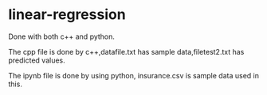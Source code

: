 # linear-regression
Done with both c++ and python.

The cpp file is done by c++,datafile.txt has sample data,filetest2.txt has predicted values.

The ipynb file is done by using python, insurance.csv is sample data used in this.
